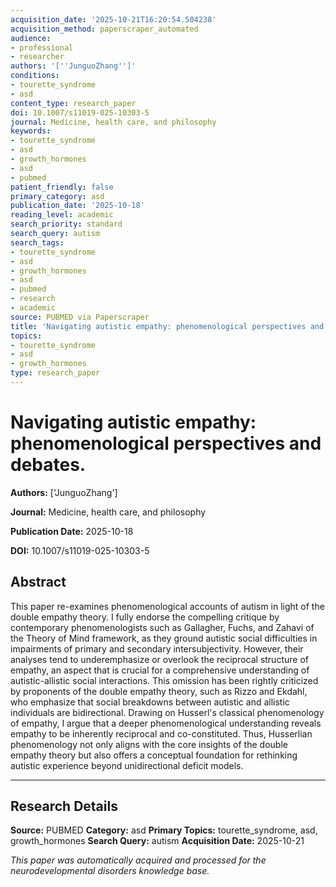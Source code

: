 ```yaml
---
acquisition_date: '2025-10-21T16:20:54.504238'
acquisition_method: paperscraper_automated
audience:
- professional
- researcher
authors: '[''JunguoZhang'']'
conditions:
- tourette_syndrome
- asd
content_type: research_paper
doi: 10.1007/s11019-025-10303-5
journal: Medicine, health care, and philosophy
keywords:
- tourette_syndrome
- asd
- growth_hormones
- asd
- pubmed
patient_friendly: false
primary_category: asd
publication_date: '2025-10-18'
reading_level: academic
search_priority: standard
search_query: autism
search_tags:
- tourette_syndrome
- asd
- growth_hormones
- asd
- pubmed
- research
- academic
source: PUBMED via Paperscraper
title: 'Navigating autistic empathy: phenomenological perspectives and debates.'
topics:
- tourette_syndrome
- asd
- growth_hormones
type: research_paper
---
```


# Navigating autistic empathy: phenomenological perspectives and debates.

**Authors:** ['JunguoZhang']

**Journal:** Medicine, health care, and philosophy

**Publication Date:** 2025-10-18

**DOI:** 10.1007/s11019-025-10303-5

## Abstract

This paper re-examines phenomenological accounts of autism in light of the double empathy theory. I fully endorse the compelling critique by contemporary phenomenologists such as Gallagher, Fuchs, and Zahavi of the Theory of Mind framework, as they ground autistic social difficulties in impairments of primary and secondary intersubjectivity. However, their analyses tend to underemphasize or overlook the reciprocal structure of empathy, an aspect that is crucial for a comprehensive understanding of autistic-allistic social interactions. This omission has been rightly criticized by proponents of the double empathy theory, such as Rizzo and Ekdahl, who emphasize that social breakdowns between autistic and allistic individuals are bidirectional. Drawing on Husserl's classical phenomenology of empathy, I argue that a deeper phenomenological understanding reveals empathy to be inherently reciprocal and co-constituted. Thus, Husserlian phenomenology not only aligns with the core insights of the double empathy theory but also offers a conceptual foundation for rethinking autistic experience beyond unidirectional deficit models.

---

## Research Details

**Source:** PUBMED
**Category:** asd
**Primary Topics:** tourette_syndrome, asd, growth_hormones
**Search Query:** autism
**Acquisition Date:** 2025-10-21

*This paper was automatically acquired and processed for the neurodevelopmental disorders knowledge base.*
